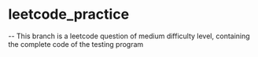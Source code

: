 # leetcode_practice
-- This branch is a leetcode question of medium difficulty level, containing the complete code of the testing program
